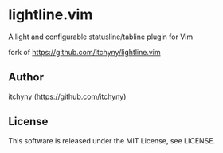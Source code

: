 # lightline.vim
A light and configurable statusline/tabline plugin for Vim

fork of https://github.com/itchyny/lightline.vim

## Author
itchyny (https://github.com/itchyny)

## License
This software is released under the MIT License, see LICENSE.
